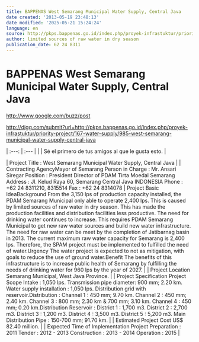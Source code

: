 ```yaml
---
title: BAPPENAS West Semarang Municipal Water Supply, Central Java
date created: '2013-05-19 23:48:13'
date modified: '2025-05-21 15:24:24'
language: en
source: http://pkps.bappenas.go.id/index.php/proyek-infrastuktur/priority-project/167-water-supply/985-west-semarang-municipal-water-supply-central-java
author: limited sources of raw water in dry season
publication_date: 62 24 8311
---
```


# BAPPENAS West Semarang Municipal Water Supply, Central Java

<http://www.google.com/buzz/post>

<http://digg.com/submit?url=http://pkps.bappenas.go.id/index.php/proyek-infrastuktur/priority-project/167-water-supply/985-west-semarang-municipal-water-supply-central-java>

| :---: | :--- |
|     | Sé el primero de tus amigos al que le gusta esto. |

| Project Title : West Semarang Municipal Water Supply, Central Java |
| Contracting AgencyMayor of Semarang
Person in Charge : Mr. Ansari Siregar
Position : President Director of PDAM Tirta Moedal Semarang
Address : Jl. Kelud Raya 60, Semarang Central Java INDONESIA
Phone : +62 24 8311210, 8315514
Fax : +62 24 8314078 | Project Basic IdeaBackground
From the 3,150 lps of production capacity installed, the PDAM Semarang Municipal only able to operate 2,400 lps. This is caused by limited sources of raw water in dry season. This has made the production facilities and distribution facilities less productive. The need for drinking water continues to increase. This requires PDAM Semarang Municipal to get new raw water sources and build new water infrastructure.
The need for raw water can be meet by the completion of Jatibarnag basin in 2013. The current maximum raw water capacity for Semarang is 2,400 lps. Therefore, the SPAM project must be implemented to fulfilled the need of water.Urgency
The water project is expected to not as mitigation, with goals to reduce the use of ground water.Benefit
The benefits of this infrastructure is to increase public health of Semarang by fulfilling the needs of drinking water for 960 lps by the year of 2027. |
| Project Location
Semarang Municipal, West Java Province. |
| Project Specification
Project Scope
Intake : 1,050 lps.
Transmission pipe diameter: 900 mm; 2.20 km.
Water supply installation : 1,050 lps.
Distribution grid with reservoir.Distribution :
Channel 1 : 450 mm; 9.70 km.
Channel 2 : 450 mm; 2.40 km.
Channel 3 : 800 mm; 2.30 km & 700 mm; 3.10 km.
Channel 4 : 450 mm; 0.20 km.Distribution Reservoir :
District 1 : 1,700 m3.
District 2 : 2,700 m3.
District 3 : 1,200 m3.
District 4 : 3,500 m3.
District 5 : 5,200 m3.
Main Distribution Pipe : 150-700 mm; 91.70 km. |
| Estimated Project Cost
US$ 82.40 million. |
| Expected Time of Implementation
Project Preparation : 2011
Tender : 2012 - 2013
Construction : 2013 - 2014
Operation : 2015 |